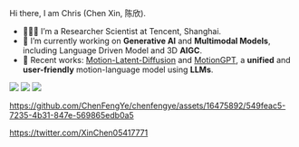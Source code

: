 Hi there, I am Chris (Chen Xin, 陈欣).
- 👨🏼‍💻 I’m a Researcher Scientist at Tencent, Shanghai.
- 🔭 I’m currently working on **Generative AI** and **Multimodal Models**, including Language Driven Model and 3D **AIGC**.
- 📖 Recent works: [Motion-Latent-Diffusion](https://github.com/ChenFengYe/motion-latent-diffusion) and [MotionGPT](https://github.com/OpenMotionLab/MotionGPT), a **unified** and **user-friendly** motion-language model using **LLMs**.




[![](https://img.shields.io/badge/website-orange?&style=for-the-badge&logo=Google%20chrome&logoColor=white)](https://chenxin.tech/) [![](https://img.shields.io/badge/google%20scholar-%234285F4.svg?&style=for-the-badge&logo=google-scholar&logoColor=white)](https://scholar.google.com.hk/citations?hl=en&user=7qeAJZ4AAAAJ) [![](https://img.shields.io/twitter/follow/ChrisChen?style=for-the-badge&logo=Twitter&labelColor=00acee&logoColor=white&color=2bc4ff)](https://twitter.com/XinChen05417771)

<!-- [![Anurag's github stats](https://github-readme-stats.vercel.app/api?username=chenfengye)](https://github.com/anuraghazra/github-readme-stats) -->
https://github.com/ChenFengYe/chenfengye/assets/16475892/549feac5-7235-4b31-847e-569865edb0a5


https://twitter.com/XinChen05417771

<!--
**guochengqian/guochengqian** is a ✨ _special_ ✨ repository because its `README.md` (this file) appears on your GitHub profile.

Here are some ideas to get you started:

- 🔭 I’m currently working on ...
- 🌱 I’m currently learning ...
- 👯 I’m looking to collaborate on ...
- 🤔 I’m looking for help with ...
- 💬 Ask me about ...
- 📫 How to reach me: ...
- 😄 Pronouns: ...
- ⚡ Fun fact: ...

<div align="center">
  <p>

  <a href="https://github.com/guochengqian">

  <img src="https://github-readme-stats.vercel.app/api?username=guochengqian&show_icons=true&theme=default&hide=contribs,issues" />

  </a>
  
  </p>
</div>

-->
